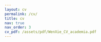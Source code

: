 ```yaml
---
layout: cv
permalink: /cv/
title: cv
nav: true
nav_order: 3
cv_pdf: /assets/pdf/WenXie_CV_academia.pdf
---
```

